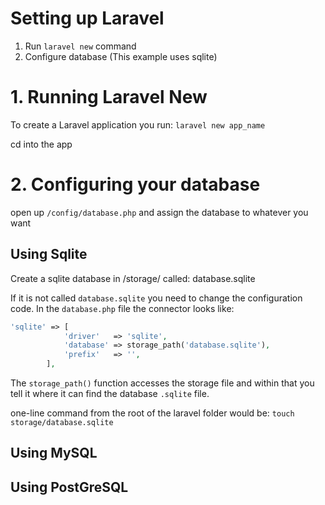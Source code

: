 # Setting up Laravel

1. Run ```laravel new``` command
2. Configure database (This example uses sqlite)


# 1. Running Laravel New

To create a Laravel application you run: ```laravel new app_name```

cd into the app

# 2. Configuring your database

open up ```/config/database.php``` and assign the database to whatever you want

## Using Sqlite

Create a sqlite database in /storage/ called: database.sqlite

If it is not called ```database.sqlite``` you need to change the configuration code. In the ```database.php``` file the connector looks like:

```php
'sqlite' => [
            'driver'   => 'sqlite',
            'database' => storage_path('database.sqlite'),
            'prefix'   => '',
        ],
```

The ```storage_path()``` function accesses the storage file and within that you tell it where it can find the database ```.sqlite``` file.

one-line command from the root of the laravel folder would be: ```touch storage/database.sqlite```

## Using MySQL

## Using PostGreSQL